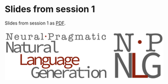
# Slides from session 1

Slides from session 1 as [PDF](https://michael-franke.github.io/npNLG/01-NLG-overview.pdf).

![img](./../pics/00-cover-NLG-overview.png)

